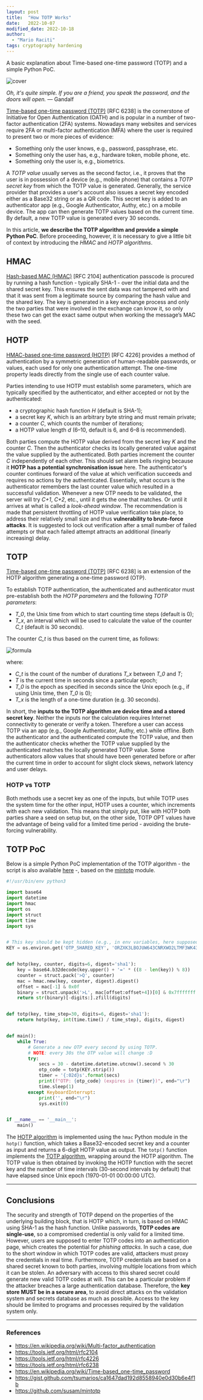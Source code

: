 ```yaml
---
layout: post
title:  "How TOTP Works"
date:   2022-10-07
modified_date: 2022-10-18
author:
  - "Mario Raciti"
tags: cryptography hardening
---
```


A basic explanation about Time-based one-time password (TOTP) and a simple Python PoC.
<!-- readmore -->

![cover](https://images.unsplash.com/photo-1634224143538-ce0221abf732?ixlib=rb-1.2.1&ixid=MnwxMjA3fDB8MHxwaG90by1wYWdlfHx8fGVufDB8fHx8&auto=format&fit=crop&w=1374&q=80)

*Oh, it's quite simple. If you are a friend, you speak the password, and the doors will open.* ― Gandalf

[Time-based one-time password (TOTP)](https://www.rfc-editor.org/rfc/rfc6238) [RFC 6238] is the cornerstone of Initiative for Open Authentication (OATH) and is popular in a number of two-factor authentication (2FA) systems. Nowadays many websites and services require 2FA or multi-factor authentication (MFA) where the user is required to present two or more pieces of evidence:

- Something only the user knows, e.g., password, passphrase, etc.
- Something only the user has, e.g., hardware token, mobile phone, etc.
- Something only the user is, e.g., biometrics.

A *TOTP value* usually serves as the second factor, i.e., it proves that the user is in possession of a device (e.g., mobile phone) that contains a *TOTP secret key* from which the TOTP value is generated. Generally, the service provider that provides a user's account also issues a secret key encoded either as a Base32 string or as a QR code. This secret key is added to an authenticator app (e.g., Google Authenticator, Authy, etc.) on a mobile device. The app can then generate TOTP values based on the current time. By default, a new TOTP value is generated every 30 seconds.

In this article, **we describe the TOTP algorithm and provide a simple Python PoC**. Before proceeding, however, it is necessary to give a little bit of context by introducing the *HMAC* and *HOTP algorithms*.

## HMAC

[Hash-based MAC (HMAC)](https://www.rfc-editor.org/rfc/rfc2104) [RFC 2104] authentication passcode is procured by running a hash function - typically SHA-1 - over the initial data and the shared secret key. This ensures the sent data was not tampered with and that it was sent from a legitimate source by comparing the hash value and the shared key. The key is generated in a key exchange process and only the two parties that were involved in the exchange can know it, so only these two can get the exact same output when working the message’s MAC with the seed.

## HOTP

[HMAC-based one-time password (HOTP)](https://www.rfc-editor.org/rfc/rfc4226) [RFC 4226] provides a method of authentication by a symmetric generation of human-readable passwords, or values, each used for only one authentication attempt. The one-time property leads directly from the single use of each counter value.

Parties intending to use HOTP must establish some parameters, which are typically specified by the authenticator, and either accepted or not by the authenticated:

- a cryptographic hash function *H* (default is SHA-1);
- a secret key *K*, which is an arbitrary byte string and must remain private;
- a counter *C*, which counts the number of iterations;
- a HOTP value length *d* (6–10, default is 6, and 6–8 is recommended).

Both parties compute the HOTP value derived from the secret key *K* and the counter *C*. Then the authenticator checks its locally generated value against the value supplied by the authenticated. Both parties increment the counter *C* independently of each other. This should set alarm bells ringing because it **HOTP has a potential synchronisation issue** here. The authenticator's counter continues forward of the value at which verification succeeds and requires no actions by the authenticated. Essentially, what occurs is the authenticator remembers the last counter value which resulted in a successful validation. Whenever a new OTP needs to be validated, the server will try *C+1*, *C+2*, etc., until it gets the one that matches. Or until it arrives at what is called a *look-ahead window*. The recommendation is made that persistent throttling of HOTP value verification take place, to address their relatively small size and thus **vulnerability to brute-force attacks**. It is suggested to lock out verification after a small number of failed attempts or that each failed attempt attracts an additional (linearly increasing) delay.

## TOTP

[Time-based one-time password (TOTP)](https://www.rfc-editor.org/rfc/rfc6238) [RFC 6238] is an extension of the HOTP algorithm generating a one-time password (OTP).

To establish TOTP authentication, the authenticated and authenticator must pre-establish both the *HOTP parameters* and the following *TOTP parameters*:

- *T_0*, the Unix time from which to start counting time steps (default is 0);
- *T_x*, an interval which will be used to calculate the value of the counter *C_t* (default is 30 seconds).

The counter *C_t* is thus based on the current time, as follows:

![formula](https://wikimedia.org/api/rest_v1/media/math/render/svg/48bf4f594b18b954caab5457f2efed6aa6082432)

where:

- *C_t* is the count of the number of durations *T_x* between *T_0* and *T*;
- *T* is the current time in seconds since a particular epoch;
- *T_0* is the epoch as specified in seconds since the Unix epoch (e.g., if using Unix time, then *T_0* is 0);
- *T_x* is the length of a one-time duration (e.g. 30 seconds).

In short, the **inputs to the TOTP algorithm are device time and a stored secret key**. Neither the inputs nor the calculation requires Internet connectivity to generate or verify a token. Therefore a user can access TOTP via an app (e.g., Google Authenticator, Authy, etc.) while offline. Both the authenticator and the authenticated compute the TOTP value, and then the authenticator checks whether the TOTP value supplied by the authenticated matches the locally generated TOTP value. Some authenticators allow values that should have been generated before or after the current time in order to account for slight clock skews, network latency and user delays.

### HOTP vs TOTP

Both methods use a secret key as one of the inputs, but while TOTP uses the system time for the other input, HOTP uses a counter, which increments with each new validation. This means that simply put, like with HOTP both parties share a seed on setup but, on the other side, TOTP OPT values have the advantage of being valid for a limited time period - avoiding the brute-forcing vulnerability.

## TOTP PoC

Below is a simple Python PoC implementation of the TOTP algorithm - the script is also available [here](https://gist.github.com/tsumarios/ca1647dad192d8558940e0d30b6e4f1b) -, based on the [mintotp](https://github.com/susam/mintotp) module.

```python
#!/usr/bin/env python3

import base64
import datetime
import hmac
import os
import struct
import time
import sys


# This key should be kept hidden (e.g., in env variables, here supposed to be OTP_SHARED_KEY). The string here provided as default value is Base32 encoded and is just for the sake of demo.
KEY = os.environ.get('OTP_SHARED_KEY', 'ORZXK3LBOJUW643CNRXWO2LTMF3WK43PNVSQ====')


def hotp(key, counter, digits=6, digest='sha1'):
    key = base64.b32decode(key.upper() + '=' * ((8 - len(key)) % 8))
    counter = struct.pack('>Q', counter)
    mac = hmac.new(key, counter, digest).digest()
    offset = mac[-1] & 0x0f
    binary = struct.unpack('>L', mac[offset:offset+4])[0] & 0x7fffffff
    return str(binary)[-digits:].zfill(digits)


def totp(key, time_step=30, digits=6, digest='sha1'):
    return hotp(key, int(time.time() / time_step), digits, digest)


def main():
    while True:
        # Generate a new OTP every second by using TOTP.
        # NOTE: every 30s the OTP value will change :D
        try:
            secs = 30 - datetime.datetime.utcnow().second % 30
            otp_code = totp(KEY.strip())
            timer = '{:02d}s'.format(secs)
            print(f"OTP: {otp_code} (expires in {timer})", end="\r")
            time.sleep(1)
        except KeyboardInterrupt:
            print('', end="\r")
            sys.exit(0)


if __name__ == '__main__':
    main()
```

The [HOTP algorithm](https://tools.ietf.org/html/rfc4226#section-5) is implemented using the `hmac` Python module in the `hotp()` function, which takes a Base32-encoded secret key and a counter as input and returns a 6-digit HOTP value as output. The `totp()` function implements the [TOTP algorithm](https://www.rfc-editor.org/rfc/rfc6238#section-4), wrapping around the HOTP algorithm. The TOTP value is then obtained by invoking the HOTP function with the secret key and the number of time intervals (30-second intervals by default) that have elapsed since Unix epoch (1970-01-01 00:00:00 UTC).

---

## Conclusions

The security and strength of TOTP depend on the properties of the underlying building block, that is HOTP which, in turn, is based on HMAC using SHA-1 as the hash function. Unlike passwords, **TOTP codes are single-use**, so a compromised credential is only valid for a limited time. However, users are supposed to enter TOTP codes into an authentication page, which creates the potential for *phishing attacks*. In such a case, due to the short window in which TOTP codes are valid, attackers must proxy the credentials in real time. Furthermore, TOTP credentials are based on a shared secret known to both parties, involving multiple locations from which it can be stolen. An adversary with access to this shared secret could generate new valid TOTP codes at will. This can be a particular problem if the attacker breaches a large authentication database. Therefore, the **key store MUST be in a secure area**, to avoid direct attacks on the validation system and secrets database as much as possible. Access to the key should be limited to programs and processes required by the validation system only.

---

### References

- <https://en.wikipedia.org/wiki/Multi-factor_authentication>
- <https://tools.ietf.org/html/rfc2104>
- <https://tools.ietf.org/html/rfc4226>
- <https://tools.ietf.org/html/rfc6238>
- <https://en.wikipedia.org/wiki/Time-based_one-time_password>
- <https://gist.github.com/tsumarios/ca1647dad192d8558940e0d30b6e4f1b>
- <https://github.com/susam/mintotp>
